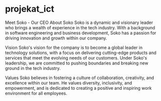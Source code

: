 # projekat_ict
Meet Soko - Our CEO
About Soko
Soko is a dynamic and visionary leader who brings a wealth of experience in the tech industry. With a background in software engineering and business development, Soko has a passion for driving innovation and growth within our company.

Vision
Soko's vision for the company is to become a global leader in technology solutions, with a focus on delivering cutting-edge products and services that meet the evolving needs of our customers. Under Soko's leadership, we are committed to pushing boundaries and breaking new ground in the tech industry.

Values
Soko believes in fostering a culture of collaboration, creativity, and excellence within our team. He values diversity, inclusivity, and empowerment, and is dedicated to creating a positive and inspiring work environment for all employees.
